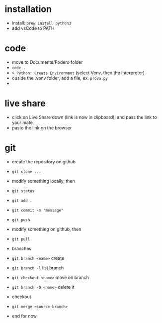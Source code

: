 # installation 
- install: `brew install python3`
- add vsCode to PATH


# code
- move to Documents/Podero folder
- `code .`
- `> Python: Create Environment` (select Venv, then the interpreter)
- ouside the .venv folder, add a file, ex. `prova.py`
-

# live share
- click on Live Share down (link is now in clipboard), and pass the link to your mate
- paste the link on the browser

# git
- create the repository on github
- `git clone ...`

- modify something locally, then
- `git status`
- `git add .`
- `git commit -m "message"`
- `git push`

- modify something on github, then
- `git pull`

- branches
- `git branch <name>`       create
- `git branch -l`           list branch
- `git checkout <name>`     move on branch
- `git branch -D <name>`    delete it

- checkout <destination-branch>
- `git merge <source-branch>`

- end for now


